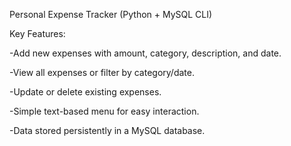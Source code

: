 Personal Expense Tracker (Python + MySQL CLI)

Key Features:

-Add new expenses with amount, category, description, and date.

-View all expenses or filter by category/date.

-Update or delete existing expenses.

-Simple text-based menu for easy interaction.

-Data stored persistently in a MySQL database.

